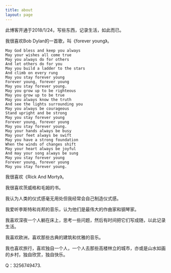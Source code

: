 ```yaml
---
title: about
layout: page
---
```


此博客开通于2018/1/24，写些东西，记录生活，如此而已。

我很喜欢Bob Dylan的一首歌，叫《forever young》。

	May God bless and keep you always
	May your wishes all come true
	May you always do for others
	And let others do for you
	May you build a ladder to the stars
	And climb on every rung
	May you stay forever young
	Forever young, forever young
	May you stay forever young.
	May you grow up to be righteous
	May you grow up to be true
	May you always know the truth
	And see the lights surrounding you
	May you always be courageous
	Stand upright and be strong
	May you stay forever young
	Forever young, forever young
	May you stay forever young.
	May your hands always be busy
	May your feet always be swift
	May you have a strong foundation
	When the winds of changes shift
	May your heart always be joyful
	And may your song always be sung
	May you stay forever young
	Forever young, forever young
	May you stay forever young.

我很喜欢《Rick And Morty》。

我很喜欢茨威格和毛姆的书。

我认为人类的仪式感毫无用处但我经常会自己制造仪式感。

我爱听李斯特和肖邦的音乐，认为他们是最伟大的作曲家和钢琴家。

我喜欢深夜一个人躺在床上，思考一些问题，然后有时间把它们写成随，以此记录生活。

我喜欢欧洲，喜欢那些古典的建筑和优雅的音乐。

我也喜欢旅行，喜欢独自一个人，一个人去那些高楼林立的城市，亦或是山水如画的乡村，独自欣赏，独自快乐。

Q：3256749473.


